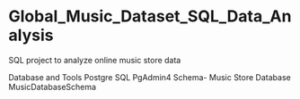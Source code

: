 # Global_Music_Dataset_SQL_Data_Analysis
SQL project to analyze online music store data



Database and Tools
Postgre SQL
PgAdmin4
Schema- Music Store Database
MusicDatabaseSchema
